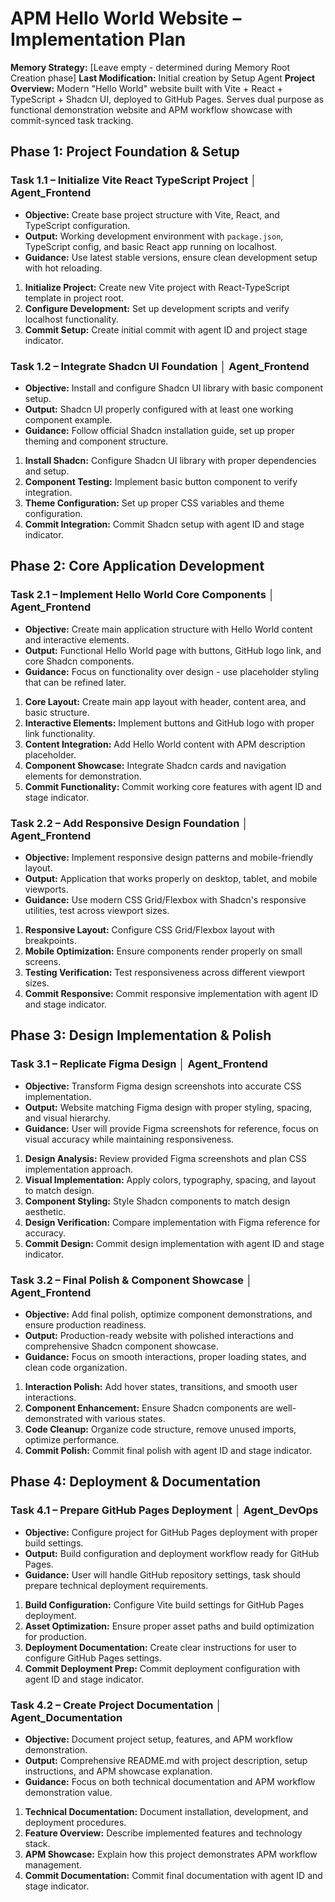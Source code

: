 # APM Hello World Website – Implementation Plan 

**Memory Strategy:** [Leave empty - determined during Memory Root Creation phase]
**Last Modification:** Initial creation by Setup Agent
**Project Overview:** Modern "Hello World" website built with Vite + React + TypeScript + Shadcn UI, deployed to GitHub Pages. Serves dual purpose as functional demonstration website and APM workflow showcase with commit-synced task tracking.

## Phase 1: Project Foundation & Setup

### Task 1.1 – Initialize Vite React TypeScript Project │ Agent_Frontend
- **Objective:** Create base project structure with Vite, React, and TypeScript configuration.
- **Output:** Working development environment with `package.json`, TypeScript config, and basic React app running on localhost.
- **Guidance:** Use latest stable versions, ensure clean development setup with hot reloading.

1. **Initialize Project:** Create new Vite project with React-TypeScript template in project root.
2. **Configure Development:** Set up development scripts and verify localhost functionality.
3. **Commit Setup:** Create initial commit with agent ID and project stage indicator.

### Task 1.2 – Integrate Shadcn UI Foundation │ Agent_Frontend
- **Objective:** Install and configure Shadcn UI library with basic component setup.
- **Output:** Shadcn UI properly configured with at least one working component example.
- **Guidance:** Follow official Shadcn installation guide, set up proper theming and component structure.

1. **Install Shadcn:** Configure Shadcn UI library with proper dependencies and setup.
2. **Component Testing:** Implement basic button component to verify integration.
3. **Theme Configuration:** Set up proper CSS variables and theme configuration.
4. **Commit Integration:** Commit Shadcn setup with agent ID and stage indicator.

## Phase 2: Core Application Development

### Task 2.1 – Implement Hello World Core Components │ Agent_Frontend
- **Objective:** Create main application structure with Hello World content and interactive elements.
- **Output:** Functional Hello World page with buttons, GitHub logo link, and core Shadcn components.
- **Guidance:** Focus on functionality over design - use placeholder styling that can be refined later.

1. **Core Layout:** Create main app layout with header, content area, and basic structure.
2. **Interactive Elements:** Implement buttons and GitHub logo with proper link functionality.
3. **Content Integration:** Add Hello World content with APM description placeholder.
4. **Component Showcase:** Integrate Shadcn cards and navigation elements for demonstration.
5. **Commit Functionality:** Commit working core features with agent ID and stage indicator.

### Task 2.2 – Add Responsive Design Foundation │ Agent_Frontend
- **Objective:** Implement responsive design patterns and mobile-friendly layout.
- **Output:** Application that works properly on desktop, tablet, and mobile viewports.
- **Guidance:** Use modern CSS Grid/Flexbox with Shadcn's responsive utilities, test across viewport sizes.

1. **Responsive Layout:** Configure CSS Grid/Flexbox layout with breakpoints.
2. **Mobile Optimization:** Ensure components render properly on small screens.
3. **Testing Verification:** Test responsiveness across different viewport sizes.
4. **Commit Responsive:** Commit responsive implementation with agent ID and stage indicator.

## Phase 3: Design Implementation & Polish

### Task 3.1 – Replicate Figma Design │ Agent_Frontend
- **Objective:** Transform Figma design screenshots into accurate CSS implementation.
- **Output:** Website matching Figma design with proper styling, spacing, and visual hierarchy.
- **Guidance:** User will provide Figma screenshots for reference, focus on visual accuracy while maintaining responsiveness.

1. **Design Analysis:** Review provided Figma screenshots and plan CSS implementation approach.
2. **Visual Implementation:** Apply colors, typography, spacing, and layout to match design.
3. **Component Styling:** Style Shadcn components to match design aesthetic.
4. **Design Verification:** Compare implementation with Figma reference for accuracy.
5. **Commit Design:** Commit design implementation with agent ID and stage indicator.

### Task 3.2 – Final Polish & Component Showcase │ Agent_Frontend
- **Objective:** Add final polish, optimize component demonstrations, and ensure production readiness.
- **Output:** Production-ready website with polished interactions and comprehensive Shadcn component showcase.
- **Guidance:** Focus on smooth interactions, proper loading states, and clean code organization.

1. **Interaction Polish:** Add hover states, transitions, and smooth user interactions.
2. **Component Enhancement:** Ensure Shadcn components are well-demonstrated with various states.
3. **Code Cleanup:** Organize code structure, remove unused imports, optimize performance.
4. **Commit Polish:** Commit final polish with agent ID and stage indicator.

## Phase 4: Deployment & Documentation

### Task 4.1 – Prepare GitHub Pages Deployment │ Agent_DevOps
- **Objective:** Configure project for GitHub Pages deployment with proper build settings.
- **Output:** Build configuration and deployment workflow ready for GitHub Pages.
- **Guidance:** User will handle GitHub repository settings, task should prepare technical deployment requirements.

1. **Build Configuration:** Configure Vite build settings for GitHub Pages deployment.
2. **Asset Optimization:** Ensure proper asset paths and build optimization for production.
3. **Deployment Documentation:** Create clear instructions for user to configure GitHub Pages settings.
4. **Commit Deployment Prep:** Commit deployment configuration with agent ID and stage indicator.

### Task 4.2 – Create Project Documentation │ Agent_Documentation
- **Objective:** Document project setup, features, and APM workflow demonstration.
- **Output:** Comprehensive README.md with project description, setup instructions, and APM showcase explanation.
- **Guidance:** Focus on both technical documentation and APM workflow demonstration value.

1. **Technical Documentation:** Document installation, development, and deployment procedures.
2. **Feature Overview:** Describe implemented features and technology stack.
3. **APM Showcase:** Explain how this project demonstrates APM workflow management.
4. **Commit Documentation:** Commit final documentation with agent ID and stage indicator.
